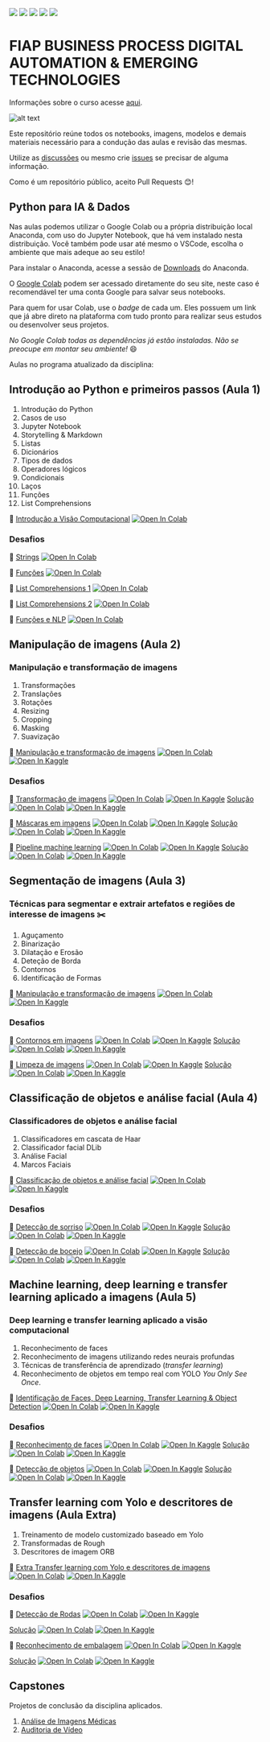 ![](https://img.shields.io/github/repo-size/michelpf/fiap-bpm-python-dados-ia)
![](https://img.shields.io/github/issues/michelpf/fiap-bpm-python-dados-ia)
![](https://img.shields.io/github/stars/michelpf/fiap-bpm-python-dados-ia)
![](https://img.shields.io/github/watchers/michelpf/fiap-bpm-python-dados-ia)
![](https://img.shields.io/github/last-commit/michelpf/fiap-bpm-python-dados-ia)


# FIAP BUSINESS PROCESS DIGITAL AUTOMATION & EMERGING TECHNOLOGIES

Informações sobre o curso acesse [aqui](https://www.fiap.com.br/mba/mba-em-gestao-por-processos/).

![alt text](image/spacecup_inf_readme.png)

Este repositório reúne todos os notebooks, imagens, modelos e demais materiais necessário para a condução das aulas e revisão das mesmas.

Utilize as [discussões](https://github.com/michelpf/fiap-bpm-python-dados-ia/discussions) ou mesmo crie [issues](https://github.com/michelpf/fiap-bpm-python-dados-ia/issues) se precisar de alguma informação.

Como é um repositório público, aceito Pull Requests 😊!

## Python para IA & Dados

Nas aulas podemos utilizar o Google Colab ou a própria distribuição local Anaconda, com uso do Jupyter Notebook, que há vem instalado nesta distribuição. Você também pode usar até mesmo o VSCode, escolha o ambiente que mais adeque ao seu estilo!

Para instalar o Anaconda, acesse a sessão de [Downloads](https://www.anaconda.com/download) do Anaconda.

O [Google Colab](https://colab.research.google.com/) podem ser acessado diretamente do seu site, neste caso é recomendável ter uma conta Google para salvar seus notebooks.

Para quem for usar Colab, use o _badge_ de cada um. Eles possuem um link que já abre direto na plataforma com tudo pronto para realizar seus estudos ou desenvolver seus projetos.

_No Google Colab todas as dependências já estão instaladas. Não se preocupe em montar seu ambiente!_ 😄

Aulas no programa atualizado da disciplina:

## Introdução ao Python e primeiros passos (Aula 1)

1. Introdução do Python
2. Casos de uso
3. Jupyter Notebook
4. Storytelling & Markdown
5. Listas
6. Dicionários
7. Tipos de dados
8. Operadores lógicos
9. Condicionais
10. Laços
11. Funções
12. List Comprehensions

📙 [Introdução a Visão Computacional](https://github.com/michelpf/fiap-bpm-python-dados-ia/blob/main/aula-1-introducao-listas/aula-1.ipynb) [![Open In Colab](https://colab.research.google.com/assets/colab-badge.svg)](https://github.com/michelpf/fiap-bpm-python-dados-ia/blob/main/aula-1-introducao-listas/aula-1.ipynb) 

### Desafios

📘 [Strings](https://github.com/michelpf/fiap-bpm-python-dados-ia/blob/main/aula-1-introducao-listas/aula-1-desafio-1.ipynb) [![Open In Colab](https://colab.research.google.com/assets/colab-badge.svg)](https://github.com/michelpf/fiap-bpm-python-dados-ia/blob/main/aula-1-introducao-listas/aula-1-desafio-1) 

📘 [Funções](https://github.com/michelpf/fiap-bpm-python-dados-ia/blob/main/aula-1-introducao-listas/aula-1-desafio-2.ipynb) [![Open In Colab](https://colab.research.google.com/assets/colab-badge.svg)](https://github.com/michelpf/fiap-bpm-python-dados-ia/blob/main/aula-1-introducao-listas/aula-1-desafio-2) 

📘 [List Comprehensions 1](https://github.com/michelpf/fiap-bpm-python-dados-ia/blob/main/aula-1-introducao-listas/aula-1-desafio-3.ipynb) [![Open In Colab](https://colab.research.google.com/assets/colab-badge.svg)](https://github.com/michelpf/fiap-bpm-python-dados-ia/blob/main/aula-1-introducao-listas/aula-1-desafio-3) 

📘 [List Comprehensions 2](https://github.com/michelpf/fiap-bpm-python-dados-ia/blob/main/aula-1-introducao-listas/aula-1-desafio-4.ipynb) [![Open In Colab](https://colab.research.google.com/assets/colab-badge.svg)](https://github.com/michelpf/fiap-bpm-python-dados-ia/blob/main/aula-1-introducao-listas/aula-1-desafio-4) 

📘 [Funções e NLP](https://github.com/michelpf/fiap-bpm-python-dados-ia/blob/main/aula-1-introducao-listas/aula-1-desafio-5.ipynb) [![Open In Colab](https://colab.research.google.com/assets/colab-badge.svg)](https://github.com/michelpf/fiap-bpm-python-dados-ia/blob/main/aula-1-introducao-listas/aula-1-desafio-5) 

## Manipulação de imagens (Aula 2)

### Manipulação e transformação de imagens

1. Transformações
2. Translações
3. Rotações
4. Resizing
5. Cropping
6. Masking
7. Suavização

📙 [Manipulação e transformação de imagens](https://github.com/michelpf/fiap-ml-visao-computacional/blob/main/aula-2-transformacao/transformacao-imagens.ipynb) [![Open In Colab](https://colab.research.google.com/assets/colab-badge.svg)](https://colab.research.google.com/github/michelpf/fiap-ml-visao-computacional/blob/main/aula-2-transformacao/transformacao-imagens-colab.ipynb) [![Open In Kaggle](https://kaggle.com/static/images/open-in-kaggle.svg)](https://kaggle.com/kernels/welcome?src=https://github.com/michelpf/fiap-ml-visao-computacional/blob/main/aula-2-transformacao/transformacao-imagens-kaggle.ipynb)

### Desafios

📘 [Transformação de imagens](https://github.com/michelpf/fiap-ml-visao-computacional/blob/main/aula-2-transformacao/desafio-1/desafio-1.ipynb) [![Open In Colab](https://colab.research.google.com/assets/colab-badge.svg)](https://colab.research.google.com/github/michelpf/fiap-ml-visao-computacional/blob/main/aula-2-transformacao/desafio-1/desafio-1-colab.ipynb) [![Open In Kaggle](https://kaggle.com/static/images/open-in-kaggle.svg)](https://kaggle.com/kernels/welcome?src=https://github.com/michelpf/fiap-ml-visao-computacional/blob/main/aula-2-transformacao/desafio-1/desafio-1-kaggle.ipynb)
[Solução](https://github.com/michelpf/fiap-ml-visao-computacional/blob/main/aula-2-transformacao/desafio-1/desafio-1-solucao.ipynb) [![Open In Colab](https://colab.research.google.com/assets/colab-badge.svg)](https://colab.research.google.com/github/michelpf/fiap-ml-visao-computacional/blob/main/aula-2-transformacao/desafio-1/desafio-1-solucao-colab.ipynb) [![Open In Kaggle](https://kaggle.com/static/images/open-in-kaggle.svg)](https://kaggle.com/kernels/welcome?src=https://github.com/michelpf/fiap-ml-visao-computacional/blob/main/aula-2-transformacao/desafio-1/desafio-1-solucao-kaggle.ipynb)

📘 [Máscaras em imagens](https://github.com/michelpf/fiap-ml-visao-computacional/blob/main/aula-2-transformacao/desafio-2/desafio-2.ipynb) [![Open In Colab](https://colab.research.google.com/assets/colab-badge.svg)](https://colab.research.google.com/github/michelpf/fiap-ml-visao-computacional/blob/main/aula-2-transformacao/desafio-2/desafio-2-colab.ipynb) [![Open In Kaggle](https://kaggle.com/static/images/open-in-kaggle.svg)](https://kaggle.com/kernels/welcome?src=https://github.com/michelpf/fiap-ml-visao-computacional/blob/main/aula-2-transformacao/desafio-2/desafio-2-kaggle.ipynb)
[Solução](https://github.com/michelpf/fiap-ml-visao-computacional/blob/main/aula-2-transformacao/desafio-2/desafio-2-solucao.ipynb) [![Open In Colab](https://colab.research.google.com/assets/colab-badge.svg)](https://colab.research.google.com/github/michelpf/fiap-ml-visao-computacional/blob/main/aula-2-transformacao/desafio-2/desafio-2-solucao-colab.ipynb) [![Open In Kaggle](https://kaggle.com/static/images/open-in-kaggle.svg)](https://kaggle.com/kernels/welcome?src=https://github.com/michelpf/fiap-ml-visao-computacional/blob/main/aula-2-transformacao/desafio-2/desafio-2-solucao-kaggle.ipynb)

📘 [Pipeline machine learning](https://github.com/michelpf/fiap-ml-visao-computacional/blob/main/aula-2-transformacao/desafio-3/desafio-3.ipynb) [![Open In Colab](https://colab.research.google.com/assets/colab-badge.svg)](https://colab.research.google.com/github/michelpf/fiap-ml-visao-computacional/blob/main/aula-2-transformacao/desafio-3/desafio-3-colab.ipynb) [![Open In Kaggle](https://kaggle.com/static/images/open-in-kaggle.svg)](https://kaggle.com/kernels/welcome?src=https://github.com/michelpf/fiap-ml-visao-computacional/blob/main/aula-2-transformacao/desafio-3/desafio-3-kaggle.ipynb)
[Solução](https://github.com/michelpf/fiap-ml-visao-computacional/blob/main/aula-2-transformacao/desafio-3/desafio-3-solucao.ipynb) [![Open In Colab](https://colab.research.google.com/assets/colab-badge.svg)](https://colab.research.google.com/github/michelpf/fiap-ml-visao-computacional/blob/main/aula-2-transformacao/desafio-3/desafio-3-solucao-colab.ipynb) [![Open In Kaggle](https://kaggle.com/static/images/open-in-kaggle.svg)](https://kaggle.com/kernels/welcome?src=https://github.com/michelpf/fiap-ml-visao-computacional/blob/main/aula-2-transformacao/desafio-3/desafio-3-solucao-kaggle.ipynb)


## Segmentação de imagens (Aula 3)

### Técnicas para segmentar e extrair artefatos e regiões de interesse de imagens ✂️

1. Aguçamento
2. Binarização
3. Dilatação e Erosão
4. Deteção de Borda
4. Contornos
5. Identificação de Formas

📙 [Manipulação e transformação de imagens](https://github.com/michelpf/fiap-ml-visao-computacional/blob/main/aula-3-segmentacao/segmentacao.ipynb) [![Open In Colab](https://colab.research.google.com/assets/colab-badge.svg)](https://colab.research.google.com/github/michelpf/fiap-ml-visao-computacional/blob/main/aula-3-segmentacao/segmentacao-colab.ipynb) [![Open In Kaggle](https://kaggle.com/static/images/open-in-kaggle.svg)](https://kaggle.com/kernels/welcome?src=https://github.com/michelpf/fiap-ml-visao-computacional/blob/main/aula-3-segmentacao/segmentacao-kaggle.ipynb)

### Desafios

📘 [Contornos em imagens](https://github.com/michelpf/fiap-ml-visao-computacional/blob/main/aula-3-segmentacao/desafio-1/desafio-1.ipynb) [![Open In Colab](https://colab.research.google.com/assets/colab-badge.svg)](https://colab.research.google.com/github/michelpf/fiap-ml-visao-computacional/blob/main/aula-3-segmentacao/desafio-1/desafio-1-colab.ipynb) [![Open In Kaggle](https://kaggle.com/static/images/open-in-kaggle.svg)](https://kaggle.com/kernels/welcome?src=https://github.com/michelpf/fiap-ml-visao-computacional/blob/main/aula-3-segmentacao/desafio-1/desafio-1-kaggle.ipynb)
[Solução](https://github.com/michelpf/fiap-ml-visao-computacional/blob/main/aula-3-segmentacao/desafio-1/desafio-1-solucao.ipynb) [![Open In Colab](https://colab.research.google.com/assets/colab-badge.svg)](https://colab.research.google.com/github/michelpf/fiap-ml-visao-computacional/blob/main/aula-3-segmentacao/desafio-1/desafio-1-solucao-colab.ipynb) [![Open In Kaggle](https://kaggle.com/static/images/open-in-kaggle.svg)](https://kaggle.com/kernels/welcome?src=https://github.com/michelpf/fiap-ml-visao-computacional/blob/main/aula-3-segmentacao/desafio-1/desafio-1-solucao-kaggle.ipynb)

📘 [Limpeza de imagens](https://github.com/michelpf/fiap-ml-visao-computacional/blob/main/aula-3-segmentacao/desafio-2/desafio-2.ipynb) [![Open In Colab](https://colab.research.google.com/assets/colab-badge.svg)](https://colab.research.google.com/github/michelpf/fiap-ml-visao-computacional/blob/main/aula-3-segmentacao/desafio-2/desafio-2-colab.ipynb) [![Open In Kaggle](https://kaggle.com/static/images/open-in-kaggle.svg)](https://kaggle.com/kernels/welcome?src=https://github.com/michelpf/fiap-ml-visao-computacional/blob/main/aula-3-segmentacao/desafio-2/desafio-2-kaggle.ipynb)
[Solução](https://github.com/michelpf/fiap-ml-visao-computacional/blob/main/aula-3-segmentacao/desafio-2/desafio-2-solucao.ipynb) [![Open In Colab](https://colab.research.google.com/assets/colab-badge.svg)](https://colab.research.google.com/github/michelpf/fiap-ml-visao-computacional/blob/main/aula-3-segmentacao/desafio-2/desafio-2-solucao-colab.ipynb) [![Open In Kaggle](https://kaggle.com/static/images/open-in-kaggle.svg)](https://kaggle.com/kernels/welcome?src=https://github.com/michelpf/fiap-ml-visao-computacional/blob/main/aula-3-segmentacao/desafio-2/desafio-2-solucao-kaggle.ipynb)


## Classificação de objetos e análise facial (Aula 4)

### Classificadores de objetos e análise facial

1. Classificadores em cascata de Haar
2. Classificador facial DLib
3. Análise Facial
4. Marcos Faciais

📙 [Classificação de objetos e análise facial](https://github.com/michelpf/fiap-ml-visao-computacional/blob/main/aula-4-classificacao-objetos-analise-facial/classificacao-objetos.ipynb) [![Open In Colab](https://colab.research.google.com/assets/colab-badge.svg)](https://colab.research.google.com/github/michelpf/fiap-ml-visao-computacional/blob/main/aula-4-classificacao-objetos-analise-facial/classificacao-objetos-colab.ipynb) [![Open In Kaggle](https://kaggle.com/static/images/open-in-kaggle.svg)](https://kaggle.com/kernels/welcome?src=https://github.com/michelpf/fiap-ml-visao-computacional/blob/main/aula-4-classificacao-objetos-analise-facial/classificacao-objetos-kaggle.ipynb)

### Desafios

📘 [Detecção de sorriso](https://github/michelpf/fiap-ml-visao-computacional/blob/main/aula-4-classificacao-objetos-analise-facial/desafio-1/desafio-1.ipynb) [![Open In Colab](https://colab.research.google.com/assets/colab-badge.svg)](https://colab.research.google.com/github/michelpf/fiap-ml-visao-computacional/blob/main/aula-4-classificacao-objetos-analise-facial/desafio-1/desafio-1-colab.ipynb) [![Open In Kaggle](https://kaggle.com/static/images/open-in-kaggle.svg)](https://kaggle.com/kernels/welcome?src=https://github.com/michelpf/fiap-ml-visao-computacional/blob/main/aula-4-classificacao-objetos-analise-facial/desafio-1/desafio-1-kaggle.ipynb)
[Solução](https://github/michelpf/fiap-ml-visao-computacional/blob/main/aula-4-classificacao-objetos-analise-facial/desafio-1/desafio-1-solucao.ipynb) [![Open In Colab](https://colab.research.google.com/assets/colab-badge.svg)](https://colab.research.google.com/github/michelpf/fiap-ml-visao-computacional/blob/main/aula-4-classificacao-objetos-analise-facial/desafio-1/desafio-1-solucao-colab.ipynb) [![Open In Kaggle](https://kaggle.com/static/images/open-in-kaggle.svg)](https://kaggle.com/kernels/welcome?src=https://github.com/michelpf/fiap-ml-visao-computacional/blob/main/aula-4-classificacao-objetos-analise-facial/desafio-1/desafio-1-solucao-kaggle.ipynb)

📘 [Detecção de bocejo](https://github/michelpf/fiap-ml-visao-computacional/blob/main/aula-4-classificacao-objetos-analise-facial/desafio-2/desafio-2.ipynb) [![Open In Colab](https://colab.research.google.com/assets/colab-badge.svg)](https://colab.research.google.com/github/michelpf/fiap-ml-visao-computacional/blob/main/aula-4-classificacao-objetos-analise-facial/desafio-2/desafio-2-colab.ipynb) [![Open In Kaggle](https://kaggle.com/static/images/open-in-kaggle.svg)](https://kaggle.com/kernels/welcome?src=https://github.com/michelpf/fiap-ml-visao-computacional/blob/main/aula-4-classificacao-objetos-analise-facial/desafio-2/desafio-2-kaggle.ipynb)
[Solução](https://github/michelpf/fiap-ml-visao-computacional/blob/main/aula-4-classificacao-objetos-analise-facial/desafio-2/desafio-2-solucao.ipynb) [![Open In Colab](https://colab.research.google.com/assets/colab-badge.svg)](https://colab.research.google.com/github/michelpf/fiap-ml-visao-computacional/blob/main/aula-4-classificacao-objetos-analise-facial/desafio-2/desafio-2-solucao-colab.ipynb) [![Open In Kaggle](https://kaggle.com/static/images/open-in-kaggle.svg)](https://kaggle.com/kernels/welcome?src=https://github.com/michelpf/fiap-ml-visao-computacional/blob/main/aula-4-classificacao-objetos-analise-facial/desafio-2/desafio-2-solucao-kaggle.ipynb)


## Machine learning, deep learning e transfer learning aplicado a imagens (Aula 5)

### Deep learning e transfer learning aplicado a visão computacional

1. Reconhecimento de faces
2. Reconhecimento de imagens utilizando redes neurais profundas
3. Técnicas de transferência de aprendizado (*transfer learning*)
4. Reconhecimento de objetos em tempo real com YOLO *You Only See Once*.

📙 [Identificação de Faces, Deep Learning, Transfer Learning & Object Detection](https://github.com/michelpf/fiap-ml-visao-computacional/blob/main/aula-5-machine-learning-aplicado/machine-learning.ipynb) [![Open In Colab](https://colab.research.google.com/assets/colab-badge.svg)](https://colab.research.google.com/github/michelpf/fiap-ml-visao-computacional/blob/main/aula-5-machine-learning-aplicado/machine-learning-colab.ipynb) [![Open In Kaggle](https://kaggle.com/static/images/open-in-kaggle.svg)](https://kaggle.com/kernels/welcome?src=https://github.com/michelpf/fiap-ml-visao-computacional/blob/main/aula-5-machine-learning-aplicado/machine-learning-kaggle.ipynb)

### Desafios

📘 [Reconhecimento de faces](https://github/michelpf/fiap-ml-visao-computacional/blob/main/aula-5-machine-learning-aplicado/desafio-1/desafio-1.ipynb) [![Open In Colab](https://colab.research.google.com/assets/colab-badge.svg)](https://colab.research.google.com/github/michelpf/fiap-ml-visao-computacional/blob/main/aula-5-machine-learning-aplicado/desafio-1/desafio-1-colab.ipynb) [![Open In Kaggle](https://kaggle.com/static/images/open-in-kaggle.svg)](https://kaggle.com/kernels/welcome?src=https://github.com/michelpf/fiap-ml-visao-computacional/blob/main/aula-5-machine-learning-aplicado/desafio-1/desafio-1-kaggle.ipynb.ipynb)
[Solução](https://github/michelpf/fiap-ml-visao-computacional/blob/main/aula-5-machine-learning-aplicado/desafio-1/desafio-1-solucao.ipynb) [![Open In Colab](https://colab.research.google.com/assets/colab-badge.svg)](https://colab.research.google.com/github/michelpf/fiap-ml-visao-computacional/blob/main/aula-5-machine-learning-aplicado/desafio-1/desafio-1-solucao-colab.ipynb) [![Open In Kaggle](https://kaggle.com/static/images/open-in-kaggle.svg)](https://kaggle.com/kernels/welcome?src=https://github.com/michelpf/fiap-ml-visao-computacional/blob/main/aula-5-machine-learning-aplicado/desafio-1/desafio-1-solucao-kaggle.ipynb.ipynb)

📘 [Detecção de objetos](https://github/michelpf/fiap-ml-visao-computacional/blob/main/aula-5-machine-learning-aplicado/desafio-2/desafio-2.ipynb) [![Open In Colab](https://colab.research.google.com/assets/colab-badge.svg)](https://colab.research.google.com/github/michelpf/fiap-ml-visao-computacional/blob/main/aula-5-machine-learning-aplicado/desafio-2/desafio-2-colab.ipynb) [![Open In Kaggle](https://kaggle.com/static/images/open-in-kaggle.svg)](https://kaggle.com/kernels/welcome?src=https://github.com/michelpf/fiap-ml-visao-computacional/blob/main/aula-5-machine-learning-aplicado/desafio-2/desafio-2-kaggle.ipynb.ipynb)
[Solução](https://github/michelpf/fiap-ml-visao-computacional/blob/main/aula-5-machine-learning-aplicado/desafio-2/desafio-2-solucao.ipynb) [![Open In Colab](https://colab.research.google.com/assets/colab-badge.svg)](https://colab.research.google.com/github/michelpf/fiap-ml-visao-computacional/blob/main/aula-5-machine-learning-aplicado/desafio-2/desafio-2-solucao-colab.ipynb) [![Open In Kaggle](https://kaggle.com/static/images/open-in-kaggle.svg)](https://kaggle.com/kernels/welcome?src=https://github.com/michelpf/fiap-ml-visao-computacional/blob/main/aula-5-machine-learning-aplicado/desafio-2/desafio-2-solucao-kaggle.ipynb.ipynb)

## Transfer learning com Yolo e descritores de imagens (Aula Extra)

1. Treinamento de modelo customizado baseado em Yolo
2. Transformadas de Rough
3. Descritores de imagem ORB

📙 [Extra Transfer learning com Yolo e descritores de imagens](https://github.com/michelpf/fiap-ml-visao-computacional/blob/main/extra/yolo-transfer-learning-descriptors.ipynb) [![Open In Colab](https://colab.research.google.com/assets/colab-badge.svg)](https://colab.research.google.com/github/michelpf/fiap-ml-visao-computacional/blob/main/extra/yolo-transfer-learning-descriptors-colab.ipynb) [![Open In Kaggle](https://kaggle.com/static/images/open-in-kaggle.svg)](https://kaggle.com/kernels/welcome?src=https://github.com/michelpf/fiap-ml-visao-computacional/blob/main/extra/yolo-transfer-learning-descriptors-colab.ipynb)

### Desafios

📘 [Detecção de Rodas](https://github.com/michelpf/fiap-ml-visao-computacional/blob/main/extra/desafio-1/desafio-1.ipynb) [![Open In Colab](https://colab.research.google.com/assets/colab-badge.svg)](https://colab.research.google.com/github/michelpf/fiap-ml-visao-computacional/blob/main/extra/desafio-1/desafio-1-colab.ipynb) [![Open In Kaggle](https://kaggle.com/static/images/open-in-kaggle.svg)](https://kaggle.com/kernels/welcome?src=https://github.com/michelpf/fiap-ml-visao-computacional/blob/main/extra/desafio/desafio-1-colab.ipynb)

[Solução](https://github.com/michelpf/fiap-ml-visao-computacional/blob/main/extra/desafio/desafio-1-solucao.ipynb) [![Open In Colab](https://colab.research.google.com/assets/colab-badge.svg)](https://colab.research.google.com/github/michelpf/fiap-ml-visao-computacional/blob/main/extra/desafio-1/desafio-1-solucao-colab.ipynb) [![Open In Kaggle](https://kaggle.com/static/images/open-in-kaggle.svg)](https://kaggle.com/kernels/welcome?src=https://github.com/michelpf/fiap-ml-visao-computacional/blob/main/extra/desafio-1/desafio-1-solucao-colab.ipynb)

📘 [Reconhecimento de embalagem](https://github.com/michelpf/fiap-ml-visao-computacional/blob/main/extra/desafio-2/desafio-2.ipynb) [![Open In Colab](https://colab.research.google.com/assets/colab-badge.svg)](https://colab.research.google.com/github/michelpf/fiap-ml-visao-computacional/blob/main/extra/desafio-2/desafio-2-colab.ipynb) [![Open In Kaggle](https://kaggle.com/static/images/open-in-kaggle.svg)](https://kaggle.com/kernels/welcome?src=https://github.com/michelpf/fiap-ml-visao-computacional/blob/main/extra/desafio/desafio-2-colab.ipynb)

[Solução](https://github.com/michelpf/fiap-ml-visao-computacional/blob/main/extra/desafio-2/desafio-2-solucao.ipynb) [![Open In Colab](https://colab.research.google.com/assets/colab-badge.svg)](https://colab.research.google.com/github/michelpf/fiap-ml-visao-computacional/blob/main/extra/desafio-2/desafio-2-solucao-colab.ipynb) [![Open In Kaggle](https://kaggle.com/static/images/open-in-kaggle.svg)](https://kaggle.com/kernels/welcome?src=https://github.com/michelpf/fiap-ml-visao-computacional/blob/main/extra/desafio-2/desafio-2-solucao-colab.ipynb)

## Capstones

Projetos de conclusão da disciplina aplicados.

1. [Análise de Imagens Médicas](https://github.com/michelpf/fiap-ml-visao-computacional-analise-imagens-medicas)
2. [Auditoria de Vídeo](https://github.com/michelpf/fiap-ml-visao-computacional-auditoria-video)
